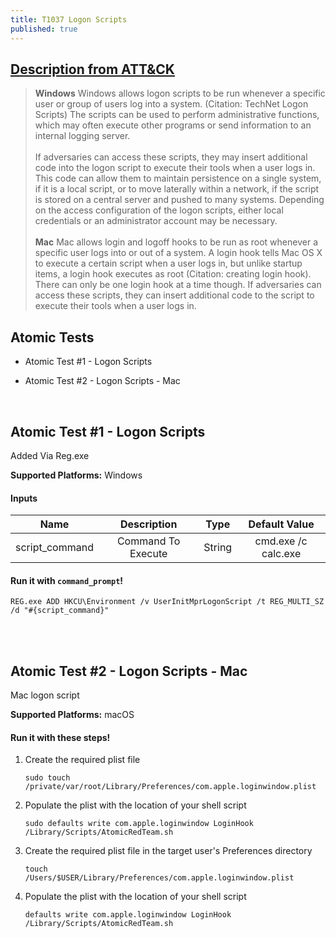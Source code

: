 ```yaml
---
title: T1037 Logon Scripts
published: true
---
```

## [Description from ATT&CK](https://attack.mitre.org/wiki/Technique/T1037)
<blockquote>
<b>Windows</b>
Windows allows logon scripts to be run whenever a specific user or group of users log into a system. (Citation: TechNet Logon Scripts) The scripts can be used to perform administrative functions, which may often execute other programs or send information to an internal logging server.
<br/>
<br/> 
If adversaries can access these scripts, they may insert additional code into the logon script to execute their tools when a user logs in. This code can allow them to maintain persistence on a single system, if it is a local script, or to move laterally within a network, if the script is stored on a central server and pushed to many systems. Depending on the access configuration of the logon scripts, either local credentials or an administrator account may be necessary.
<br/>
<br/>  
<b>Mac</b>
Mac allows login and logoff hooks to be run as root whenever a specific user logs into or out of a system. A login hook tells Mac OS X to execute a certain script when a user logs in, but unlike startup items, a login hook executes as root (Citation: creating login hook). There can only be one login hook at a time though. If adversaries can access these scripts, they can insert additional code to the script to execute their tools when a user logs in.</blockquote>

## Atomic Tests

- Atomic Test #1 - Logon Scripts

- Atomic Test #2 - Logon Scripts - Mac

<br/>

## Atomic Test #1 - Logon Scripts
Added Via Reg.exe

**Supported Platforms:** Windows


#### Inputs

| Name | Description | Type | Default Value | 
|:------:|:-------------:|:------:|:---------------:|
| script_command | Command To Execute | String | cmd.exe /c calc.exe|

#### Run it with `command_prompt`!

```
REG.exe ADD HKCU\Environment /v UserInitMprLogonScript /t REG_MULTI_SZ /d "#{script_command}"
```
<br/>
<br/>

## Atomic Test #2 - Logon Scripts - Mac
Mac logon script

**Supported Platforms:** macOS

#### Run it with these steps!

1. Create the required plist file

    <code>sudo touch /private/var/root/Library/Preferences/com.apple.loginwindow.plist</code>

2. Populate the plist with the location of your shell script

    <code>sudo defaults write com.apple.loginwindow LoginHook /Library/Scripts/AtomicRedTeam.sh</code>

3. Create the required plist file in the target user's Preferences directory

	  <code>touch /Users/$USER/Library/Preferences/com.apple.loginwindow.plist</code>

4. Populate the plist with the location of your shell script

	  <code>defaults write com.apple.loginwindow LoginHook /Library/Scripts/AtomicRedTeam.sh</code>
